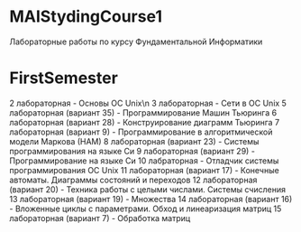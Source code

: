 # MAIStydingCourse1
Лабораторные работы по курсу Фундаментальной Информатики
# FirstSemester
2 лабораторная - Основы ОС Unix\n
3 лабораторная - Сети в ОС Unix
5 лабораторная (вариант 35) - Программирование Машин Тьюринга
6 лабораторная (вариант 28) - Конструирование диаграмм Тьюринга
7 лабораторная (вариант 9) - Программирование в алгоритмической модели Маркова (НАМ)
8 лабораторная (вариант 23) - Системы программирования на языке Си
9 лабораторная (вариант 29) - Программирование на языке Си
10 лабраторная - Отладчик системы программирования ОС Unix
11 лабораторная (вариант 17) - Конечные автоматы. Диаграммы состояний и переходов
12 лабораторная (вариант 20) - Техника работы с целыми числами. Системы счисления
13 лабораторная (вариант 19) - Множества
14 лабораторная (вариант 16) - Вложенные циклы с параметрами. Обход и линеаризация матриц
15 лабораторная (вариант 7) - Обработка матриц

